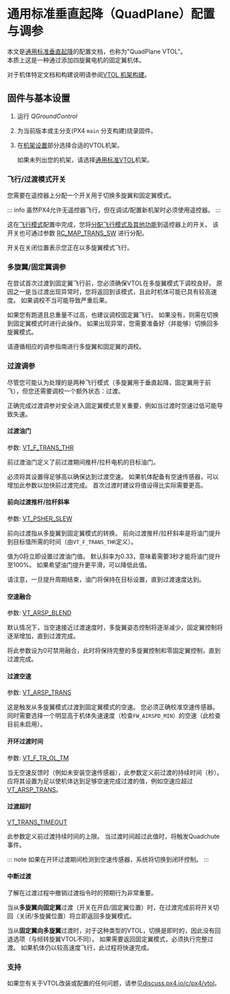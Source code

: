 # 通用标准垂直起降（QuadPlane）配置与调参

本文是[通用标准垂直起降](../airframes/airframe_reference.md#vtol_standard_vtol_generic_standard_vtol)的配置文档，也称为"QuadPlane VTOL"。  
本质上这是一种通过添加四旋翼电机的固定翼机体。

对于机体特定文档和构建说明请参阅[VTOL 机架构建](../frames_vtol/index.md)。

## 固件与基本设置

1. 运行 _QGroundControl_
2. 为当前版本或主分支(PX4 `main` 分支构建)烧录固件。
3. 在[机架设置](../config/airframe.md)部分选择合适的VTOL机架。

   如果未列出您的机架，请选择[通用标准VTOL](../airframes/airframe_reference.md#vtol_standard_vtol_generic_standard_vtol)机架。

### 飞行/过渡模式开关

您需要在遥控器上分配一个开关用于切换多旋翼和固定翼模式。

::: info
虽然PX4允许无遥控器飞行，但在调试/配置新机架时必须使用遥控器。
:::

这在[飞行模式](../config/flight_mode.md)配置中完成，您将[分配飞行模式及其他功能](../config/flight_mode.md#what-flight-modes-and-switches-should-i-set)到遥控器上的开关。
该开关也可通过参数 [RC_MAP_TRANS_SW](../advanced_config/parameter_reference.md#RC_MAP_TRANS_SW) 进行分配。

开关在关闭位置表示您正在以多旋翼模式飞行。

### 多旋翼/固定翼调参

在尝试首次过渡到固定翼飞行前，您必须确保VTOL在多旋翼模式下调校良好。
原因之一是当过渡出现异常时，您将返回到该模式，且此时机体可能已具有较高速度。
如果调校不当可能导致严重后果。

如果您有跑道且总重量不过高，也建议调校固定翼飞行。
如果没有，则需在切换到固定翼模式时进行此操作。
如果出现异常，您需要准备好（并能够）切换回多旋翼模式。

请遵循相应的调参指南进行多旋翼和固定翼的调校。

### 过渡调参

尽管您可能认为处理的是两种飞行模式（多旋翼用于垂直起降，固定翼用于前飞），但您还需要调校一个额外状态：过渡。

正确完成过渡调参对安全进入固定翼模式至关重要，例如当过渡时空速过低可能导致失速。

#### 过渡油门
参数: [VT_F_TRANS_THR](../advanced_config/parameter_reference.md#VT_F_TRANS_THR)

前过渡油门定义了前过渡期间推杆/拉杆电机的目标油门。

必须将其设置得足够高以确保达到过渡空速。
如果机体配备有空速传感器，可以增加此参数以加快前过渡完成。
首次过渡时建议将值设得比实际需要更高。

#### 前向过渡推杆/拉杆斜率
参数: [VT_PSHER_SLEW](../advanced_config/parameter_reference.md#VT_PSHER_SLEW)

前向过渡指从多旋翼到固定翼模式的转换。
前向过渡推杆/拉杆斜率是将油门提升到目标值所需的时间（由`VT_F_TRANS_THR`定义）。

值为0将立即设置过渡油门值。
默认斜率为0.33，意味着需要3秒才能将油门提升至100%。
如果希望油门提升更平滑，可以降低此值。

请注意，一旦提升周期结束，油门将保持在目标设置，直到过渡速度达到。

#### 空速融合
参数: [VT_ARSP_BLEND](../advanced_config/parameter_reference.md#VT_ARSP_BLEND)

默认情况下，当空速接近过渡速度时，多旋翼姿态控制将逐渐减少，固定翼控制将逐渐增加，直到过渡完成。

将此参数设为0可禁用融合，此时将保持完整的多旋翼控制和零固定翼控制，直到过渡完成。

#### 过渡空速
参数: [VT_ARSP_TRANS](../advanced_config/parameter_reference.md#VT_ARSP_TRANS)

这是触发从多旋翼模式过渡到固定翼模式的空速。
您必须正确校准空速传感器。
同时需要选择一个明显高于机体失速速度（检查`FW_AIRSPD_MIN`）的空速（此检查目前未启用）。

#### 开环过渡时间
参数: [VT_F_TR_OL_TM](../advanced_config/parameter_reference.md#VT_F_TR_OL_TM)

当无空速反馈时（例如未安装空速传感器），此参数定义前过渡的持续时间（秒）。
应将其设置为足以使机体达到足够空速完成过渡的值，例如空速应超过[VT_ARSP_TRANS](../advanced_config/parameter_reference.md#VT_ARSP_TRANS)。

#### 过渡超时
[VT_TRANS_TIMEOUT](../advanced_config/parameter_reference.md#VT_TRANS_TIMEOUT)

此参数定义前过渡持续时间的上限。
当过渡时间超过此值时，将触发Quadchute事件。

::: note
如果在开环过渡期间检测到空速传感器，系统将切换到闭环控制。
:::

#### 中断过渡

了解在过渡过程中撤销过渡指令时的预期行为非常重要。

当从**多旋翼向固定翼**过渡（开关在开启/固定翼位置）时，在过渡完成前将开关切回（关闭/多旋翼位置）将立即返回多旋翼模式。

当从**固定翼向多旋翼**过渡时，对于这种类型的VTOL，切换是即时的，因此没有回退选项（与倾转旋翼VTOL不同）。
如果需要返回固定翼模式，必须执行完整过渡。
如果机体仍以较高速度飞行，此过程将快速完成。

### 支持

如果您有关于VTOL改装或配置的任何问题，请参见[discuss.px4.io/c/px4/vtol](https://discuss.px4.io/c/px4/vtol)。